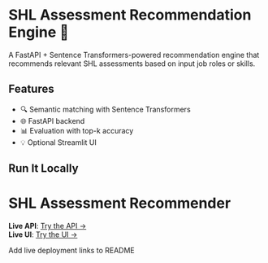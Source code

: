 # SHL Assessment Recommendation Engine 🧠

A FastAPI + Sentence Transformers-powered recommendation engine that recommends relevant SHL assessments based on input job roles or skills.

## Features

- 🔍 Semantic matching with Sentence Transformers
- 🌐 FastAPI backend
- 📊 Evaluation with top-k accuracy
- 💡 Optional Streamlit UI

## Run It Locally

# SHL Assessment Recommender

**Live API**: [Try the API →](https://shl-assessment-recommender.onrender.com/recommend?query=python)  
**Live UI**: [Try the UI →](https://satyam2625-shl-assessment-recommender.streamlit.app)

Add live deployment links to README
